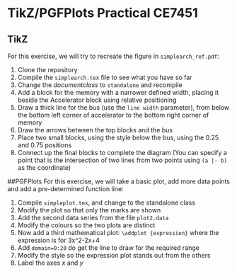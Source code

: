# TikZ/PGFPlots Practical CE7451

## TikZ
For this exercise, we will try to recreate the figure in `simplearch_ref.pdf`:

1. Clone the repository
2. Compile the `simplearch.tex` file to see what you have so far
3. Change the *documentclass* to `standalone` and recompile
4. Add a block for the memory with a narrower defined width, placing it beside the Accelerator block using relative positioning
5. Draw a thick line for the bus (use the `line width` parameter), from below the bottom left corner of accelerator to the bottom right corner of memory
6. Draw the arrows between the top blocks and the bus
7. Place two small blocks, using the style below the bus, using the 0.25 and 0.75 positions
8. Connect up the final blocks to complete the diagram (You can specify a point that is the intersection of two lines from two points using `(a |- b)` as the coordinate)

##PGFPlots
For this exercise, we will take a basic plot, add more data points and add a pre-determined function line:

1. Compile `simpleplot.tex`, and change to the standalone class
2. Modify the plot so that only the marks are shown
3. Add the second data series from the file `plot2.data`
4. Modify the colours so the two plots are distinct
5. Now add a third mathematical plot: `\addplot {expression}` where the expression is for 3x^2-2x+4
6. Add `domain=0:20` do get the line to draw for the required range
6. Modify the style so the expression plot stands out from the others
7. Label the axes *x* and *y*